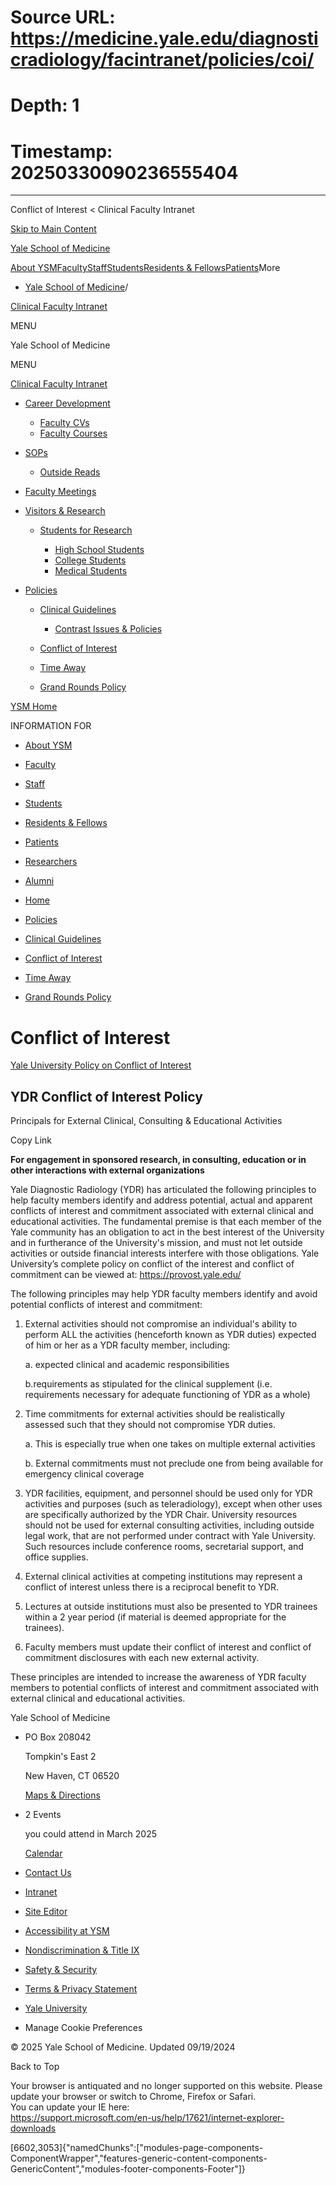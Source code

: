 # Source URL: https://medicine.yale.edu/diagnosticradiology/facintranet/policies/coi/
# Depth: 1
# Timestamp: 20250330090236555404

---

Conflict of Interest < Clinical Faculty Intranet 










[Skip to Main Content](#page-container)

[Yale School of Medicine](/)

[About YSM](/ysm/about/)[Faculty](/ysm/faculty/)[Staff](/ysm/myysm/)[Students](/ysm/edu/)[Residents & Fellows](/ysm/edu/residency-fellowships/)[Patients](https://yalemedicine.org)More

* [Yale School of Medicine](/)/

[Clinical Faculty Intranet](/diagnosticradiology/facintranet) 

MENU

Yale School of Medicine

MENU

[Clinical Faculty Intranet](/diagnosticradiology/facintranet)

* [Career Development](/diagnosticradiology/facintranet/development/)

  + [Faculty CVs](/diagnosticradiology/facintranet/development/cv/)
  + [Faculty Courses](/diagnosticradiology/facintranet/development/courses/)
* [SOPs](/diagnosticradiology/facintranet/sops/)

  + [Outside Reads](/diagnosticradiology/facintranet/sops/outsidereads/)

* [Faculty Meetings](/diagnosticradiology/facintranet/meetings/)
* [Visitors & Research](/diagnosticradiology/facintranet/volunteers/)

  + [Students for Research](/diagnosticradiology/facintranet/volunteers/studentsforresearch/)

    - [High School Students](/diagnosticradiology/facintranet/volunteers/studentsforresearch/highschoolstudents/)
    - [College Students](/diagnosticradiology/facintranet/volunteers/studentsforresearch/collegestundentsresearch/)
    - [Medical Students](/diagnosticradiology/facintranet/volunteers/studentsforresearch/medstudentsforresearch/)

* [Policies](/diagnosticradiology/facintranet/policies/)

  + [Clinical Guidelines](/diagnosticradiology/facintranet/policies/guidelines/)

    - [Contrast Issues & Policies](/diagnosticradiology/facintranet/policies/guidelines/contrast/)
  + [Conflict of Interest](/diagnosticradiology/facintranet/policies/coi/)
  + [Time Away](/diagnosticradiology/facintranet/policies/timeaway/)
  + [Grand Rounds Policy](/diagnosticradiology/facintranet/policies/grandroundsexpenses/)

[YSM Home](/ysm/)

INFORMATION FOR

* [About YSM](/ysm/about/)
* [Faculty](/ysm/faculty/)
* [Staff](/ysm/myysm/)
* [Students](/ysm/edu/)
* [Residents & Fellows](/ysm/edu/residency-fellowships/)
* [Patients](https://yalemedicine.org)
* [Researchers](/ysm/research/)
* [Alumni](/ysm/alumni/)

* [Home](/diagnosticradiology/facintranet/)
* [Policies](/diagnosticradiology/facintranet/policies/)

* [Clinical Guidelines](/diagnosticradiology/facintranet/policies/guidelines/)
* [Conflict of Interest](/diagnosticradiology/facintranet/policies/coi/)
* [Time Away](/diagnosticradiology/facintranet/policies/timeaway/)
* [Grand Rounds Policy](/diagnosticradiology/facintranet/policies/grandroundsexpenses/)

# Conflict of Interest

[Yale University Policy on Conflict of Interest](https://your.yale.edu/research-support/conflict-interest-office/policies-procedures-guidance)

## YDR Conflict of Interest Policy

Principals for External Clinical, Consulting & Educational Activities

Copy Link

**For engagement in sponsored research, in consulting, education or in other interactions with external organizations**

Yale Diagnostic Radiology (YDR) has articulated the following principles to help faculty members identify and address potential, actual and apparent conflicts of interest and commitment associated with external clinical and educational activities. The fundamental premise is that each member of the Yale community has an obligation to act in the best interest of the University and in furtherance of the University's mission, and must not let outside activities or outside financial interests interfere with those obligations. Yale University’s complete policy on conflict of the interest and conflict of commitment can be viewed at: <https://provost.yale.edu/>

The following principles may help YDR faculty members identify and avoid potential conflicts of interest and commitment:

1. External activities should not compromise an individual's ability to perform ALL the activities (henceforth known as YDR duties) expected of him or her as a YDR faculty member, including:
     
     
   a. expected clinical and academic responsibilities
     
     
   b.requirements as stipulated for the clinical supplement (i.e. requirements necessary for adequate functioning of YDR as a whole)
2. Time commitments for external activities should be realistically assessed such that they should not compromise YDR duties.
     
     
   a. This is especially true when one takes on multiple external activities
     
     
   b. External commitments must not preclude one from being available for emergency clinical coverage
3. YDR facilities, equipment, and personnel should be used only for YDR activities and purposes (such as teleradiology), except when other uses are specifically authorized by the YDR Chair. University resources should not be used for external consulting activities, including outside legal work, that are not performed under contract with Yale University. Such resources include conference rooms, secretarial support, and office supplies.
4. External clinical activities at competing institutions may represent a conflict of interest unless there is a reciprocal benefit to YDR.
5. Lectures at outside institutions must also be presented to YDR trainees within a 2 year period (if material is deemed appropriate for the trainees).
6. Faculty members must update their conflict of interest and conflict of commitment disclosures with each new external activity.

These principles are intended to increase the awareness of YDR faculty members to potential conflicts of interest and commitment associated with external clinical and educational activities.

Yale School of Medicine

* PO Box 208042

  Tompkin's East 2

  New Haven, CT 06520

  [Maps & Directions](https://medicine.yale.edu/maps/)
* 2 Events

  you could attend in March 2025

  [Calendar](https://medicine.yale.edu/calendar/)
* [Contact Us](/bioimaging/contact/)

* [Intranet](/intranet)
* [Site Editor](mailto:ysm.editor@yale.edu)
* [Accessibility at YSM](/accessibility/)
* [Nondiscrimination & Title IX](/myysm/personal-resources/diversity-equity-inclusion/)
* [Safety & Security](/myysm/personal-resources/safety-security-resources/)
* [Terms & Privacy Statement](/ysm/privacy)
* [Yale University](https://yale.edu)
* Manage Cookie Preferences

© 2025 Yale School of Medicine. Updated 09/19/2024

Back to Top

Your browser is antiquated and no longer supported on this website. Please update your browser or switch to Chrome, Firefox or Safari.   
You can update your IE here:   
<https://support.microsoft.com/en-us/help/17621/internet-explorer-downloads>


[6602,3053]{"namedChunks":["modules-page-components-ComponentWrapper","features-generic-content-components-GenericContent","modules-footer-components-Footer"]}